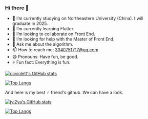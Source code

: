 ### Hi there 👋

<!--
**ccviolett/ccviolett** is a ✨ _special_ ✨ repository because its `README.md` (this file) appears on your GitHub profile.

Here are some ideas to get you started:
-->

- 🔭 I’m currently studying on Northeastern University (China). I will graduate in 2025.
- 🌱 I’m currently learning Flutter.
- 👯 I’m looking to collaborate on Front End.
- 🤔 I’m looking for help with the Master of Front End.
- 💬 Ask me about the algorithm.
- 📫 How to reach me: 3340751717@qq.com
- 😄 Pronouns: Have fun, be good.
- ⚡ Fun fact: Everything is fun.

[![ccviolett's GitHub stats](https://github-readme-stats.vercel.app/api?username=ccviolett&show_icons=true&theme=gruvbox)](https://github.com/anuraghazra/github-readme-stats)

[![Top Langs](https://github-readme-stats.vercel.app/api/top-langs/?username=ccviolett&layout=compact)](https://github.com/anuraghazra/github-readme-stats)

And here is my best ♂️ friend's github. We can have a look.

[![jyi2ya's GitHub stats](https://github-readme-stats.vercel.app/api?username=jyi2ya&show_icons=true&theme=dark)](https://github.com/jyi2ya)

[![Top Langs](https://github-readme-stats.vercel.app/api/top-langs/?username=jyi2ya&layout=compact)](https://github.com/anuraghazra/github-readme-stats)
